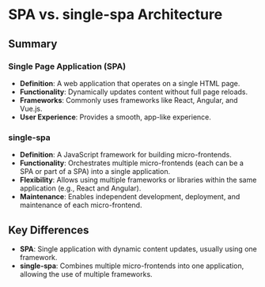 # SPA vs. single-spa Architecture

## Summary

### Single Page Application (SPA)

- **Definition**: A web application that operates on a single HTML page.
- **Functionality**: Dynamically updates content without full page reloads.
- **Frameworks**: Commonly uses frameworks like React, Angular, and Vue.js.
- **User Experience**: Provides a smooth, app-like experience.

### single-spa

- **Definition**: A JavaScript framework for building micro-frontends.
- **Functionality**: Orchestrates multiple micro-frontends (each can be a SPA or part of a SPA) into a single application.
- **Flexibility**: Allows using multiple frameworks or libraries within the same application (e.g., React and Angular).
- **Maintenance**: Enables independent development, deployment, and maintenance of each micro-frontend.

## Key Differences

- **SPA**: Single application with dynamic content updates, usually using one framework.
- **single-spa**: Combines multiple micro-frontends into one application, allowing the use of multiple frameworks.
